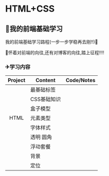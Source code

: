 # HTML+CSS



## 🚀我的前端基础学习

我的前端基础学习路程(一步一步学稳再去刚!!)🔪

💪怀着对前端的向往,还有对博客的向往,踏上征程!!!!

### ✈学习内容

| Project | Content     | Code/Notes |
| :-----: | ----------- | ---------- |
|         | 最基础标签  |            |
|         | CSS基础知识 |            |
|         | 盒子模型    |            |
|  HTML   | 元素类型    |            |
|         | 字体样式    |            |
|         | 透明 圆角   |            |
|         | 浮动套餐    |            |
|         | 背景        |            |
|         | 定位        |            |



